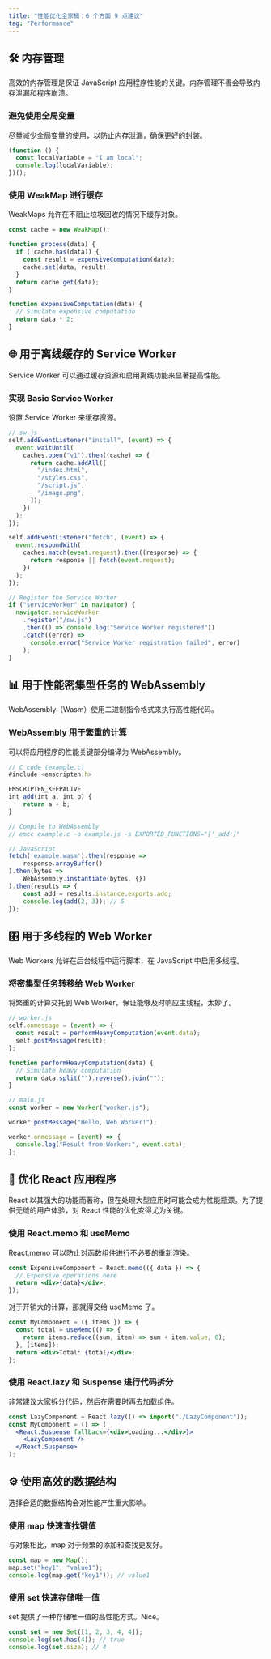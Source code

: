 ```yaml
---
title: "性能优化全家桶：6 个方面 9 点建议"
tag: "Performance"
---
```


## 🛠️ 内存管理

高效的内存管理是保证 JavaScript 应用程序性能的关键。内存管理不善会导致内存泄漏和程序崩溃。

### 避免使用全局变量

尽量减少全局变量的使用，以防止内存泄漏，确保更好的封装。

```js
(function () {
  const localVariable = "I am local";
  console.log(localVariable);
})();
```

### 使用 WeakMap 进行缓存

WeakMaps 允许在不阻止垃圾回收的情况下缓存对象。

```js
const cache = new WeakMap();

function process(data) {
  if (!cache.has(data)) {
    const result = expensiveComputation(data);
    cache.set(data, result);
  }
  return cache.get(data);
}

function expensiveComputation(data) {
  // Simulate expensive computation
  return data * 2;
}
```

## 🌐 用于离线缓存的 Service Worker

Service Worker 可以通过缓存资源和启用离线功能来显著提高性能。

### 实现 Basic Service Worker

设置 Service Worker 来缓存资源。

```js
// sw.js
self.addEventListener("install", (event) => {
  event.waitUntil(
    caches.open("v1").then((cache) => {
      return cache.addAll([
        "/index.html",
        "/styles.css",
        "/script.js",
        "/image.png",
      ]);
    })
  );
});

self.addEventListener("fetch", (event) => {
  event.respondWith(
    caches.match(event.request).then((response) => {
      return response || fetch(event.request);
    })
  );
});

// Register the Service Worker
if ("serviceWorker" in navigator) {
  navigator.serviceWorker
    .register("/sw.js")
    .then(() => console.log("Service Worker registered"))
    .catch((error) =>
      console.error("Service Worker registration failed", error)
    );
}
```

## 📊 用于性能密集型任务的 WebAssembly

WebAssembly（Wasm）使用二进制指令格式来执行高性能代码。

### WebAssembly 用于繁重的计算

可以将应用程序的性能关键部分编译为 WebAssembly。

```js
// C code (example.c)
#include <emscripten.h>

EMSCRIPTEN_KEEPALIVE
int add(int a, int b) {
    return a + b;
}

// Compile to WebAssembly
// emcc example.c -o example.js -s EXPORTED_FUNCTIONS="['_add']"

// JavaScript
fetch('example.wasm').then(response =>
    response.arrayBuffer()
).then(bytes =>
    WebAssembly.instantiate(bytes, {})
).then(results => {
    const add = results.instance.exports.add;
    console.log(add(2, 3)); // 5
});
```

## 🎛️ 用于多线程的 Web Worker

Web Workers 允许在后台线程中运行脚本，在 JavaScript 中启用多线程。

### 将密集型任务转移给 Web Worker

将繁重的计算交托到 Web Worker，保证能够及时响应主线程，太妙了。

```js
// worker.js
self.onmessage = (event) => {
  const result = performHeavyComputation(event.data);
  self.postMessage(result);
};

function performHeavyComputation(data) {
  // Simulate heavy computation
  return data.split("").reverse().join("");
}

// main.js
const worker = new Worker("worker.js");

worker.postMessage("Hello, Web Worker!");

worker.onmessage = (event) => {
  console.log("Result from Worker:", event.data);
};
```

## 🚀 优化 React 应用程序

React 以其强大的功能而著称，但在处理大型应用时可能会成为性能瓶颈。为了提供无缝的用户体验，对 React 性能的优化变得尤为关键。

### 使用 React.memo 和 useMemo

React.memo 可以防止对函数组件进行不必要的重新渲染。

```jsx
const ExpensiveComponent = React.memo(({ data }) => {
  // Expensive operations here
  return <div>{data}</div>;
});
```

对于开销大的计算，那就得交给 useMemo 了。

```jsx
const MyComponent = ({ items }) => {
  const total = useMemo(() => {
    return items.reduce((sum, item) => sum + item.value, 0);
  }, [items]);
  return <div>Total: {total}</div>;
};
```

### 使用 React.lazy 和 Suspense 进行代码拆分

非常建议大家拆分代码，然后在需要时再去加载组件。

```jsx
const LazyComponent = React.lazy(() => import("./LazyComponent"));
const MyComponent = () => (
  <React.Suspense fallback={<div>Loading...</div>}>
    <LazyComponent />
  </React.Suspense>
);
```

## ⚙️ 使用高效的数据结构

选择合适的数据结构会对性能产生重大影响。

### 使用 map 快速查找键值

与对象相比，map 对于频繁的添加和查找更友好。

```js
const map = new Map();
map.set("key1", "value1");
console.log(map.get("key1")); // value1
```

### 使用 set 快速存储唯一值

set 提供了一种存储唯一值的高性能方式。Nice。

```js
const set = new Set([1, 2, 3, 4, 4]);
console.log(set.has(4)); // true
console.log(set.size); // 4
```
